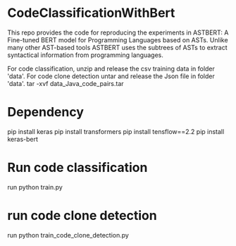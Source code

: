 # CodeClassificationWithBert

This repo provides the code for reproducing the experiments in ASTBERT: A Fine-tuned BERT model for Programming Languages based on ASTs. Unlike many other AST-based tools ASTBERT uses the subtrees of ASTs to extract syntactical information from programming languages.

For code classification, unzip and release the csv training data in folder 'data'. 
For code clone detection untar and release the Json file  in folder 'data'.
tar -xvf data_Java_code_pairs.tar

# Dependency
pip install keras
pip install transformers
pip install tensflow==2.2
pip install keras-bert

# Run code classification

run python train.py

# run code clone detection

run python train_code_clone_detection.py
